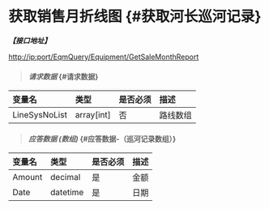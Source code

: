 # 获取销售月折线图 {#获取河长巡河记录}

_**【接口地址】**_

[http://ip:port/EqmQuery/Equipment/GetSaleMonthReport](http://ip:port/EqmQuery/Equipment/GetSaleReport)

> #### _请求数据_ {#请求数据}

| 变量名 | 类型 | 是否必须 | 描述 |
| :--- | :--- | :--- | :--- |
| LineSysNoList | array\[int\] | 否 | 路线数组 |

> #### _应答数据 \(数组\)_ {#应答数据-（巡河记录数组）}

| 变量名 | 类型 | 是否必须 | 描述 |
| :--- | :--- | :--- | :--- |
| Amount | decimal | 是 | 金额 |
| Date | datetime | 是 | 日期 |



